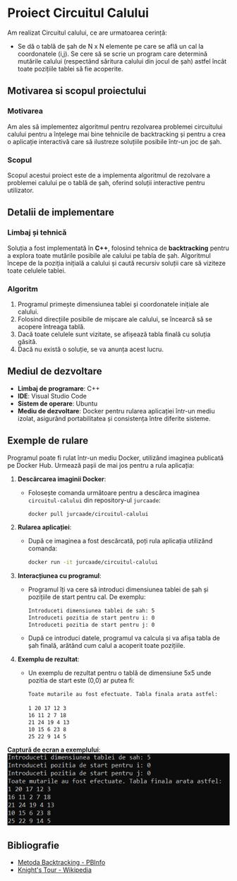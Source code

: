 # Proiect Circuitul Calului
Am realizat Circuitul calului, ce are urmatoarea cerință:
- Se dă o tablă de șah de N x N elemente pe care se află un cal la
coordonatele (i,j). Se cere să se scrie un program care determină mutările calului
(respectând săritura calului din jocul de șah) astfel încât toate pozițiile tablei să
fie acoperite.

## Motivarea si scopul proiectului
### Motivarea
Am ales să implementez algoritmul pentru rezolvarea problemei circuitului calului pentru a înțelege mai bine tehnicile de backtracking și pentru a crea o aplicație interactivă care să ilustreze soluțiile posibile într-un joc de șah.
### Scopul
Scopul acestui proiect este de a implementa algoritmul de rezolvare a problemei calului pe o tablă de șah, oferind soluții interactive pentru utilizator.

## Detalii de implementare
### Limbaj și tehnică
Soluția a fost implementată în **C++**, folosind tehnica de **backtracking** pentru a explora toate mutările posibile ale calului pe tabla de șah. Algoritmul începe de la poziția inițială a calului și caută recursiv soluții care să viziteze toate celulele tablei.
### Algoritm
1. Programul primește dimensiunea tablei și coordonatele inițiale ale calului.
2. Folosind direcțiile posibile de mișcare ale calului, se încearcă să se acopere întreaga tablă.
3. Dacă toate celulele sunt vizitate, se afișează tabla finală cu soluția găsită.
4. Dacă nu există o soluție, se va anunța acest lucru.

## Mediul de dezvoltare
- **Limbaj de programare**: C++
- **IDE**: Visual Studio Code
- **Sistem de operare**: Ubuntu
- **Mediu de dezvoltare**: Docker pentru rularea aplicației într-un mediu izolat, asigurând portabilitatea și consistența între diferite sisteme.

## Exemple de rulare
Programul poate fi rulat într-un mediu Docker, utilizând imaginea publicată pe Docker Hub. Urmează pașii de mai jos pentru a rula aplicația:

1. **Descărcarea imaginii Docker**:
   - Folosește comanda următoare pentru a descărca imaginea `circuitul-calului` din repository-ul `jurcaade`:
     ```bash
     docker pull jurcaade/circuitul-calului
     ```

2. **Rularea aplicației**:
   - După ce imaginea a fost descărcată, poți rula aplicația utilizând comanda:
     ```bash
     docker run -it jurcaade/circuitul-calului
     ```

3. **Interacțiunea cu programul**:
   - Programul îți va cere să introduci dimensiunea tablei de șah și pozițiile de start pentru cal. De exemplu:
     ```
     Introduceti dimensiunea tablei de sah: 5
     Introduceti pozitia de start pentru i: 0
     Introduceti pozitia de start pentru j: 0
     ```
   - După ce introduci datele, programul va calcula și va afișa tabla de șah finală, arătând cum calul a acoperit toate pozițiile.

4. **Exemplu de rezultat**:
   - Un exemplu de rezultat pentru o tablă de dimensiune 5x5 unde pozitia de start este (0,0) ar putea fi:
     ```
     Toate mutarile au fost efectuate. Tabla finala arata astfel:

     1 20 17 12 3
     16 11 2 7 18
     21 24 19 4 13
     10 15 6 23 8
     25 22 9 14 5
     ```
**Captură de ecran a exemplului**:
   ![Exemplu de rezultat](imagine/captura-program.png)

## Bibliografie
- [Metoda Backtracking - PBInfo](https://www.pbinfo.ro/articole/16597/metoda-backtracking)
- [Knight's Tour - Wikipedia](https://en.wikipedia.org/wiki/Knight%27s_tour)